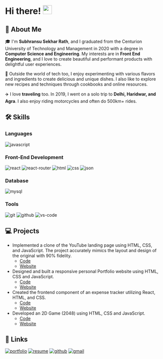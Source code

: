 # Hi there! <img src="https://media.giphy.com/media/hvRJCLFzcasrR4ia7z/giphy.gif" width="29px" height="29px">

## 🚀 About Me

🎓 I'm **Subhransu Sekhar Rath**, and I graduated from the Centurion University of Technology and Management in 2020 with a degree in **Computer Science and Engineering**. My interests are in **Front End Engineering**, and I love to create beautiful and performant products with delightful user experiences.

🔪 Outside the world of tech too, I enjoy experimenting with various flavors and ingredients to create delicious and unique dishes. I also like to explore new recipes and techniques through cookbooks and online resources.

✈️ I love **traveling** too. In 2019, I went on a solo trip to **Delhi, Haridwar, and Agra**. I also enjoy riding motorcycles and often do 500km+ rides.

## 🛠️ Skills

### Languages

![javascript](https://img.shields.io/badge/JavaScript-323330?style=for-the-badge&logo=javascript&logoColor=F7DF1E)

### Front-End Development

![react](https://img.shields.io/badge/React-20232A?style=for-the-badge&logo=react&logoColor=61DAFB)
![react-router](https://img.shields.io/badge/React_Router-CA4245?style=for-the-badge&logo=react-router&logoColor=white)
![html](https://img.shields.io/badge/HTML5-E34F26?style=for-the-badge&logo=html5&logoColor=white)
![css](https://img.shields.io/badge/CSS3-1572B6?style=for-the-badge&logo=css3&logoColor=white)
![json](https://img.shields.io/badge/json-554f51?style=for-the-badge&logo=json&logoColor=white)

### Database

![mysql](https://img.shields.io/badge/MySQL-00758f?style=for-the-badge&logo=mysql&logoColor=white)

### Tools

![git](https://img.shields.io/badge/git-f34f29?style=for-the-badge&logo=git&logoColor=white)
![github](https://img.shields.io/badge/github-000000?style=for-the-badge&logo=github&logoColor=white)
![vs-code](https://img.shields.io/badge/VS_Code-007ACC?style=for-the-badge&logo=Visual-Studio-Code&logoColor=white)

## 💻 Projects

- Implemented a clone of the YouTube landing page using HTML, CSS, and JavaScript. The project accurately mimics the layout and design of the original with 90% fidelity.
  - [Code](https://github.com/Subhransu38/youtube-clone)
  - [Website](https://subhransu38.github.io/youtube-clone/)
- Designed and built a responsive personal Portfolio website using HTML, CSS and JavaScript.
  - [Code](https://github.com/Subhransu38/portfolio)
  - [Website](https://subhransu38.github.io/portfolio/)
- Created the frontend component of an expense tracker utilizing React, HTML, and CSS.
  - [Code](https://github.com/Subhransu38/expense-tracker)
  - [Website](https://subhransu38.github.io/expense-tracker/)
- Developed an 2D Game (2048) using HTML, CSS and JavaScript.
  - [Code](https://github.com/Subhransu38/game-2048)
  - [Website](https://subhransu38.github.io/game-2048/)



## 🔗 Links

[![portfolio](https://img.shields.io/badge/Portfolio-5340ff?style=for-the-badge&logo=Google-chrome&logoColor=white)](https://subhransu38.github.io/portfolio/index.html)
[![resume](https://img.shields.io/badge/Resume-4285F4?style=for-the-badge&logo=read-the-docs&logoColor=white)](https://subhransu38.github.io/portfolio/other/subhransu-resume.pdf)
[![github](https://img.shields.io/badge/GitHub-000000?style=for-the-badge&logo=GitHub&logoColor=white)](https://github.com/Subhransu38)
[![gmail](https://img.shields.io/badge/Gmail-D14836?style=for-the-badge&logo=Gmail&logoColor=white)](mailto:ssrath38@gmail.com)


